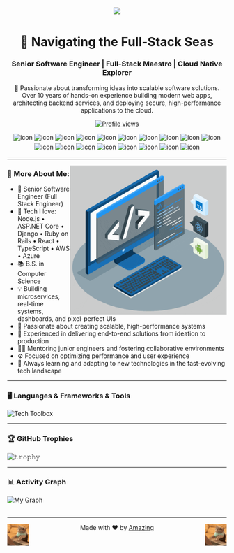 <h1 align="center">
  <a href="https://git.io/typing-svg">
    <img src="https://readme-typing-svg.herokuapp.com/?lines=Hello,+There!+👋;Nice+to+meet+you!&center=true&size=30">
  </a>
</h1>
<h1 align="center">🌊 Navigating the Full-Stack Seas</h1>
<h3 align="center">Senior Software Engineer | Full-Stack Maestro | Cloud Native Explorer</h3>

<p align="center">
 🚀 Passionate about transforming ideas into scalable software solutions. Over 10 years of hands-on experience building modern web apps, architecting backend services, and deploying secure, high-performance applications to the cloud.
</p>

<p align="center">
  <a href="https://github.com/amazing-soft-dev">
    <img src="https://komarev.com/ghpvc/?username=supuna97&label=Profile%20views&color=0e75b6&style=flat" alt="Profile views" />
  </a>
</p>

<div align="center">
  <img src="https://techstack-generator.vercel.app/js-icon.svg" alt="icon" width="51" style="margin-right: 0px; margin-bottom: 5px" />
  <img src="https://techstack-generator.vercel.app/ts-icon.svg" alt="icon" width="51" style="margin-right: 0px; margin-bottom: 5px" />
  <img src="https://techstack-generator.vercel.app/react-icon.svg" alt="icon" width="51" style="margin-right: 0px; margin-bottom: 5px" />
  <img src="https://techstack-generator.vercel.app/redux-icon.svg" alt="icon" width="51" style="margin-right: 0px; margin-bottom: 5px" />
  <img src="https://techstack-generator.vercel.app/jest-icon.svg" alt="icon" width="51" style="margin-right: 0px; margin-bottom: 5px" />
  <img src="https://techstack-generator.vercel.app/mysql-icon.svg" alt="icon" width="51" style="margin-right: 0px; margin-bottom: 5px" />
  <img src="https://techstack-generator.vercel.app/aws-icon.svg" alt="icon" width="51" style="margin-right: 0px; margin-bottom: 5px" />
  <img src="https://techstack-generator.vercel.app/restapi-icon.svg" alt="icon" width="51" style="margin-right: 0px; margin-bottom: 5px" />
  <img src="https://techstack-generator.vercel.app/sass-icon.svg" alt="icon" width="51" style="margin-right: 0px; margin-bottom: 5px" />
  <img src="https://techstack-generator.vercel.app/java-icon.svg" alt="icon" width="51" style="margin-right: 0px; margin-bottom: 5px" />
  <img src="https://techstack-generator.vercel.app/python-icon.svg" alt="icon" width="51" style="margin-right: 0px; margin-bottom: 5px" />
  <img src="https://techstack-generator.vercel.app/django-icon.svg" alt="icon" width="51" style="margin-right: 0px; margin-bottom: 5px" />
  <img src="https://techstack-generator.vercel.app/docker-icon.svg" alt="icon" width="51" style="margin-right: 0px; margin-bottom: 5px" />
  <img src="https://techstack-generator.vercel.app/github-icon.svg" alt="icon" width="51" style="margin-right: 0px; margin-bottom: 5px" />
  <img src="https://techstack-generator.vercel.app/graphql-icon.svg" alt="icon" width="51" style="margin-right: 0px; margin-bottom: 5px" />
  <img src="https://techstack-generator.vercel.app/kubernetes-icon.svg" alt="icon" width="51" style="margin-right: 0px; margin-bottom: 5px" />
  <img src="https://techstack-generator.vercel.app/csharp-icon.svg" alt="icon" width="51" style="margin-right: 0px; margin-bottom: 5px" />
  <img src="https://techstack-generator.vercel.app/cpp-icon.svg" alt="icon" width="51" style="margin-right: 0px; margin-bottom: 0px" />
</div>

---

<img align="right" alt="GIF" src="./techstack.gif" width="360px" margin-left="15px"/>

### 🧐 More About Me:

- 💼 Senior Software Engineer (Full Stack Engineer)
- 🔧 Tech I love: Node.js • ASP.NET Core • Django • Ruby on Rails • React • TypeScript • AWS • Azure
- 📚 B.S. in Computer Science
- 💡 Building microservices, real-time systems, dashboards, and pixel-perfect UIs
- 🎯 Passionate about creating scalable, high-performance systems
- 🚀 Experienced in delivering end-to-end solutions from ideation to production
- 🧑‍🏫 Mentoring junior engineers and fostering collaborative environments
- ⚙️ Focused on optimizing performance and user experience
- 🌱 Always learning and adapting to new technologies in the fast-evolving tech landscape

---

### 🖥️ Languages & Frameworks & Tools

![Tech Toolbox](https://skillicons.dev/icons?i=html,css,react,nextjs,vue,angular,redux,ts,js,d3,threejs,tailwind,bootstrap,mui,nodejs,express,django,flask,fastapi,php,spring,java,python,ruby,postgresql,mongodb,mysql,redis,sqlite,aws,azure,gcp,docker,kubernetes,vercel,netlify,cloudflare,jest,cypress,figma,postman,git,vscode,github,nginx)

---

### 🏆 GitHub Trophies

![𝚝𝚛𝚘𝚙𝚑𝚢](https://github-profile-trophy.vercel.app/?username=JayantGoel001&column=10&margin-w=15&margin-h=15&no-bg=true&no-frame=true&theme=juicyfresh)

---

### 📊 Activity Graph
![My Graph](https://github-readme-activity-graph.vercel.app/graph?username=amazing-soft-dev&custom_title=My%20GitHub%20Activity%20Graph&bg_color=0D1117&color=7F3FBF&line=7F3FBF&point=7F3FBF&area_color=FFFFFF&title_color=FFFFFF&area=true)
<br><br>

---

<p align="center">
  Made with ❤️ by <a href="https://github.com/amazing-soft-dev">Amazing</a>
  <img align="right" alt="GIF" src="./cat-typing.gif" width="50px"/>
  <img align="left" alt="GIF" src="./cat-typing.gif" width="50px"/>
</p>
